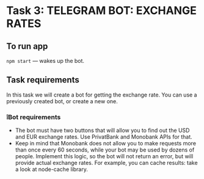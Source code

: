 # Task 3: TELEGRAM BOT: EXCHANGE RATES

## To run app

`npm start` &mdash; wakes up the bot.

## Task requirements

In this task we will create a bot for getting the exchange rate. You can use a previously created bot, or create a new one.

### ❕Bot requirements

- The bot must have two buttons that will allow you to find out the USD and EUR exchange rates. Use PrivatBank and Monobank APIs for that.
- Keep in mind that Monobank does not allow you to make requests more than once every 60 seconds, while your bot may be used by dozens of people. Implement this logic, so the bot will not return an error, but will provide actual exchange rates. For example, you can cache results: take a look at node-cache library.
